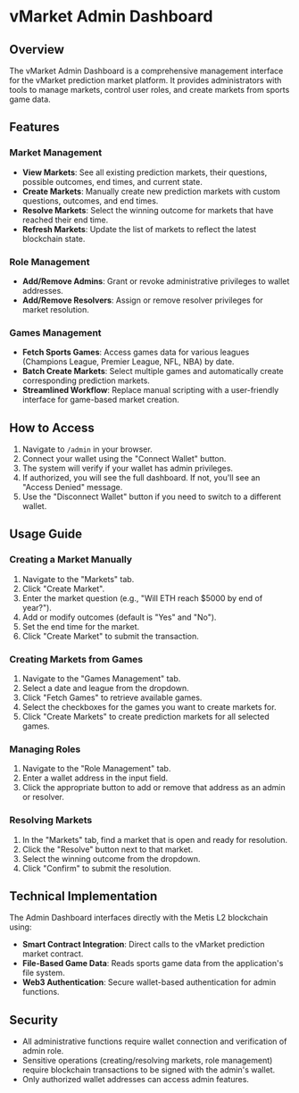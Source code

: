 # vMarket Admin Dashboard

## Overview

The vMarket Admin Dashboard is a comprehensive management interface for the vMarket prediction market platform. It provides administrators with tools to manage markets, control user roles, and create markets from sports game data.

## Features

### Market Management

- **View Markets**: See all existing prediction markets, their questions, possible outcomes, end times, and current state.
- **Create Markets**: Manually create new prediction markets with custom questions, outcomes, and end times.
- **Resolve Markets**: Select the winning outcome for markets that have reached their end time.
- **Refresh Markets**: Update the list of markets to reflect the latest blockchain state.

### Role Management

- **Add/Remove Admins**: Grant or revoke administrative privileges to wallet addresses.
- **Add/Remove Resolvers**: Assign or remove resolver privileges for market resolution.

### Games Management

- **Fetch Sports Games**: Access games data for various leagues (Champions League, Premier League, NFL, NBA) by date.
- **Batch Create Markets**: Select multiple games and automatically create corresponding prediction markets.
- **Streamlined Workflow**: Replace manual scripting with a user-friendly interface for game-based market creation.

## How to Access

1. Navigate to `/admin` in your browser.
2. Connect your wallet using the "Connect Wallet" button.
3. The system will verify if your wallet has admin privileges.
4. If authorized, you will see the full dashboard. If not, you'll see an "Access Denied" message.
5. Use the "Disconnect Wallet" button if you need to switch to a different wallet.

## Usage Guide

### Creating a Market Manually

1. Navigate to the "Markets" tab.
2. Click "Create Market".
3. Enter the market question (e.g., "Will ETH reach $5000 by end of year?").
4. Add or modify outcomes (default is "Yes" and "No").
5. Set the end time for the market.
6. Click "Create Market" to submit the transaction.

### Creating Markets from Games

1. Navigate to the "Games Management" tab.
2. Select a date and league from the dropdown.
3. Click "Fetch Games" to retrieve available games.
4. Select the checkboxes for the games you want to create markets for.
5. Click "Create Markets" to create prediction markets for all selected games.

### Managing Roles

1. Navigate to the "Role Management" tab.
2. Enter a wallet address in the input field.
3. Click the appropriate button to add or remove that address as an admin or resolver.

### Resolving Markets

1. In the "Markets" tab, find a market that is open and ready for resolution.
2. Click the "Resolve" button next to that market.
3. Select the winning outcome from the dropdown.
4. Click "Confirm" to submit the resolution.

## Technical Implementation

The Admin Dashboard interfaces directly with the Metis L2 blockchain using:

- **Smart Contract Integration**: Direct calls to the vMarket prediction market contract.
- **File-Based Game Data**: Reads sports game data from the application's file system.
- **Web3 Authentication**: Secure wallet-based authentication for admin functions.

## Security

- All administrative functions require wallet connection and verification of admin role.
- Sensitive operations (creating/resolving markets, role management) require blockchain transactions to be signed with the admin's wallet.
- Only authorized wallet addresses can access admin features. 
